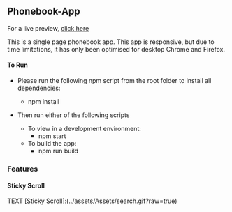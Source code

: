 ## Phonebook-App

For a live preview, [click here](https://www.phonebook.abdul-jabbar.co.uk)

This is a single page phonebook app. This app is responsive, but due to time limitations, it has only been optimised for desktop Chrome and Firefox.


#### To Run
- Please run the following npm script from the root folder to install all dependencies:
	- npm install

- Then run either of the following scripts
	- To view in a development environment: 
		- npm start
	- To build the app:
		- npm run build

### Features

#### Sticky Scroll
TEXT
[Sticky Scroll]:(../assets/Assets/search.gif?raw=true)
